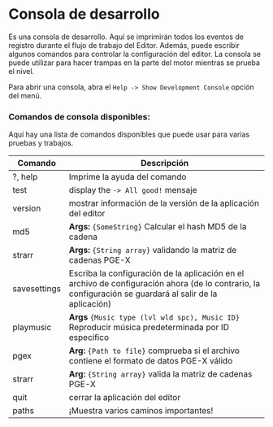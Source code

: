 # Consola de desarrollo
Es una consola de desarrollo. Aquí se imprimirán todos los eventos de registro durante el flujo de trabajo del Editor.
Además, puede escribir algunos comandos para controlar la configuración del editor. La consola se puede utilizar
para hacer trampas en la parte del motor mientras se prueba el nivel.

Para abrir una consola, abra el `Help -> Show Development Console` opción del menú.

<ImageZoom
  alt="AppSettingsView"
  url="screenshots/Tools/devconsole.png"
  :border="true"
/>

### Comandos de consola disponibles:
Aquí hay una lista de comandos disponibles que puede usar para varias pruebas y trabajos.

| Comando | Descripción |
|---------|-------------|
| ?, help | Imprime la ayuda del comando | 
| test | display the `-> All good!` mensaje |
| version | mostrar información de la versión de la aplicación del editor |
| md5 | **Args:** `{SomeString}` Calcular el hash MD5 de la cadena |
| strarr | **Args:** `{String array}` validando la matriz de cadenas PGE-X |
| savesettings | Escriba la configuración de la aplicación en el archivo de configuración ahora (de lo contrario, la configuración se guardará al salir de la aplicación) |
| playmusic | **Args** `{Music type (lvl wld spc), Music ID}` Reproducir música predeterminada por ID específico |
| pgex | **Arg:** `{Path to file}` comprueba si el archivo contiene el formato de datos PGE-X válido |
| strarr | **Arg:** `{String array}` valida la matriz de cadenas PGE-X |
| quit | cerrar la aplicación del editor |
| paths | ¡Muestra varios caminos importantes! |
